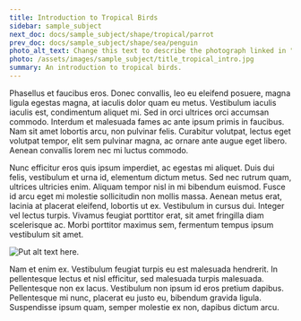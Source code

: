 ```yaml
---
title: Introduction to Tropical Birds
sidebar: sample_subject
next_doc: docs/sample_subject/shape/tropical/parrot
prev_doc: docs/sample_subject/shape/sea/penguin
photo_alt_text: Change this text to describe the photograph linked in "photo".
photo: /assets/images/sample_subject/title_tropical_intro.jpg
summary: An introduction to tropical birds.
---
```


 Phasellus et faucibus eros. Donec convallis, leo eu eleifend posuere, magna ligula egestas magna, at iaculis dolor quam eu metus. Vestibulum iaculis iaculis est, condimentum aliquet mi. Sed in orci ultrices orci accumsan commodo. Interdum et malesuada fames ac ante ipsum primis in faucibus. Nam sit amet lobortis arcu, non pulvinar felis. Curabitur volutpat, lectus eget volutpat tempor, elit sem pulvinar magna, ac ornare ante augue eget libero. Aenean convallis lorem nec mi luctus commodo.

Nunc efficitur eros quis ipsum imperdiet, ac egestas mi aliquet. Duis dui felis, vestibulum et urna id, elementum dictum metus. Sed nec rutrum quam, ultrices ultricies enim. Aliquam tempor nisl in mi bibendum euismod. Fusce id arcu eget mi molestie sollicitudin non mollis massa. Aenean metus erat, lacinia at placerat eleifend, lobortis ut ex. Vestibulum in cursus dui. Integer vel lectus turpis. Vivamus feugiat porttitor erat, sit amet fringilla diam scelerisque ac. Morbi porttitor maximus sem, fermentum tempus ipsum vestibulum sit amet.

![Put alt text here.](/template-information-site/assets/images/sample_subject/tropical.jpg)

Nam et enim ex. Vestibulum feugiat turpis eu est malesuada hendrerit. In pellentesque lectus et nisl efficitur, sed malesuada turpis malesuada. Pellentesque non ex lacus. Vestibulum non ipsum id eros pretium dapibus. Pellentesque mi nunc, placerat eu justo eu, bibendum gravida ligula. Suspendisse ipsum quam, semper molestie ex non, dapibus dictum arcu. 

